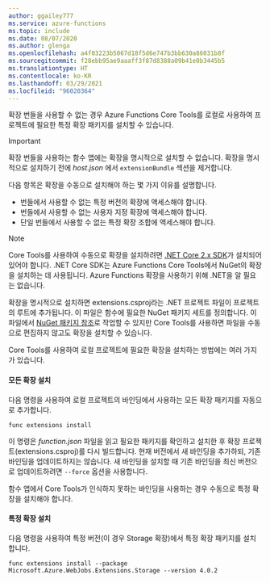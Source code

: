 ```yaml
---
author: ggailey777
ms.service: azure-functions
ms.topic: include
ms.date: 08/07/2020
ms.author: glenga
ms.openlocfilehash: a4f03223b5067d18f5d6e747b3bb630a86031b8f
ms.sourcegitcommit: f28ebb95ae9aaaff3f87d8388a09b41e0b3445b5
ms.translationtype: HT
ms.contentlocale: ko-KR
ms.lasthandoff: 03/29/2021
ms.locfileid: "96020364"
---
```

확장 번들을 사용할 수 없는 경우 Azure Functions Core Tools를 로컬로 사용하여 프로젝트에 필요한 특정 확장 패키지를 설치할 수 있습니다.

> [!IMPORTANT]
> 확장 번들을 사용하는 함수 앱에는 확장을 명시적으로 설치할 수 없습니다. 확장을 명시적으로 설치하기 전에 *host.json* 에서 `extensionBundle` 섹션을 제거합니다.

다음 항목은 확장을 수동으로 설치해야 하는 몇 가지 이유를 설명합니다.

* 번들에서 사용할 수 없는 특정 버전의 확장에 액세스해야 합니다.
* 번들에서 사용할 수 없는 사용자 지정 확장에 액세스해야 합니다.
* 단일 번들에서 사용할 수 없는 특정 확장 조합에 액세스해야 합니다.

> [!NOTE]
> Core Tools를 사용하여 수동으로 확장을 설치하려면 [.NET Core 2.x SDK](https://dotnet.microsoft.com/download)가 설치되어 있어야 합니다. .NET Core SDK는 Azure Functions Core Tools에서 NuGet의 확장을 설치하는 데 사용됩니다. Azure Functions 확장을 사용하기 위해 .NET을 알 필요는 없습니다.

확장을 명시적으로 설치하면 extensions.csproj라는 .NET 프로젝트 파일이 프로젝트의 루트에 추가됩니다. 이 파일은 함수에 필요한 NuGet 패키지 세트를 정의합니다. 이 파일에서 [NuGet 패키지 참조](/nuget/consume-packages/package-references-in-project-files)로 작업할 수 있지만 Core Tools를 사용하면 파일을 수동으로 편집하지 않고도 확장을 설치할 수 있습니다.

Core Tools를 사용하여 로컬 프로젝트에 필요한 확장을 설치하는 방법에는 여러 가지가 있습니다. 

#### <a name="install-all-extensions"></a>모든 확장 설치 

다음 명령을 사용하여 로컬 프로젝트의 바인딩에서 사용하는 모든 확장 패키지를 자동으로 추가합니다.

```dotnetcli
func extensions install
```
이 명령은 *function.json* 파일을 읽고 필요한 패키지를 확인하고 설치한 후 확장 프로젝트(extensions.csproj)를 다시 빌드합니다. 현재 버전에서 새 바인딩을 추가하되, 기존 바인딩을 업데이트하지는 않습니다. 새 바인딩을 설치할 때 기존 바인딩을 최신 버전으로 업데이트하려면 `--force` 옵션을 사용합니다.

함수 앱에서 Core Tools가 인식하지 못하는 바인딩을 사용하는 경우 수동으로 특정 확장을 설치해야 합니다.

#### <a name="install-a-specific-extension"></a>특정 확장 설치

다음 명령을 사용하여 특정 버전(이 경우 Storage 확장)에서 특정 확장 패키지를 설치합니다.

```dotnetcli
func extensions install --package Microsoft.Azure.WebJobs.Extensions.Storage --version 4.0.2
```
